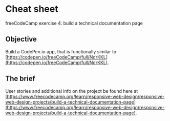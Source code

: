 # Cheat sheet
freeCodeCamp exercise 4: build a technical documentation page

## Objective
Build a CodePen.io app, that is functionally similar to: [https://codepen.io/freeCodeCamp/full/NdrKKL](https://codepen.io/freeCodeCamp/full/NdrKKL).

## The brief
User stories and additional info on the project be found here at [https://www.freecodecamp.org/learn/responsive-web-design/responsive-web-design-projects/build-a-technical-documentation-page](https://www.freecodecamp.org/learn/responsive-web-design/responsive-web-design-projects/build-a-technical-documentation-page).
